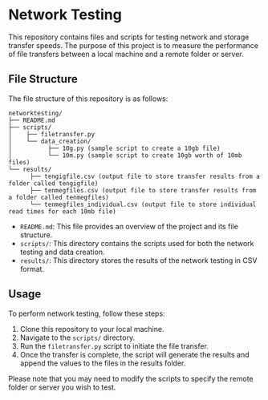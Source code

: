 # Network Testing

This repository contains files and scripts for testing network and storage transfer speeds. The purpose of this project is to measure the performance of file transfers between a local machine and a remote folder or server.

## File Structure

The file structure of this repository is as follows:

```
networktesting/
├── README.md
├── scripts/
│    ├── filetransfer.py
│    └── data_creation/
│          ├── 10g.py (sample script to create a 10gb file)
│          └── 10m.py (sample script to create 10gb worth of 10mb files)
└── results/
      ├── tengigfile.csv (output file to store transfer results from a folder called tengigfile)
      ├── tenmegfiles.csv (output file to store transfer results from a folder called tenmegfiles)
      └── tenmegfiles_individual.csv (output file to store individual read times for each 10mb file)
```

- `README.md`: This file provides an overview of the project and its file structure.
- `scripts/`: This directory contains the scripts used for both the network testing and data creation.
- `results/`: This directory stores the results of the network testing in CSV format.

## Usage

To perform network testing, follow these steps:

1. Clone this repository to your local machine.
2. Navigate to the `scripts/` directory.
3. Run the `filetransfer.py` script to initiate the file transfer.
4. Once the transfer is complete, the script will generate the results and append the values to the files in the results folder.

Please note that you may need to modify the scripts to specify the remote folder or server you wish to test.
